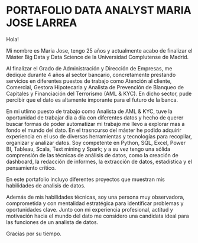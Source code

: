 # PORTAFOLIO DATA ANALYST MARIA JOSE LARREA

Hola!

Mi nombre es Maria Jose, tengo 25 años y actualmente acabo de finalizar el Máster Big Data y Data Science de la Universidad Complutense de Madrid.

Al finalizar el Grado de Administración y Dirección de Empresas, me dedique durante 4 años al sector bancario, concretamente prestando servicios en diferentes puestos de trabajo como Atención al cliente, Comercial, Gestora Hipotecaria y Analista de Prevención de Blanqueo de Capitales y Financiación del Terrorismo (AML & KYC). En dicho sector, pude percibir que el dato es altamente imporante para el futuro de la banca. 

En mi utlimo puesto de trabajo como Analista de AML & KYC, tuve la oportunidad de trabajar dia a dia con diferentes datos y hecho de querer buscar formas de poder automatizar mi trabajo me llevo a explorar mas a fondo el mundo del dato. En el trasncurso del máster he podido adquirir experiencia en el uso de diversas herramientas y tecnologías para recopilar, organizar y analizar datos. Soy competente en Python, SQL, Excel, Power BI, Tableau, Scala, Text mining y Spark; y a su vez tengo una sólida comprensión de las técnicas de análisis de datos, como la creación de dashboard, la redacción de informes, la extracción de datos, estadística y el pensamiento crítico.

En este portafolio incluyo diferentes proyectos que muestran mis habilidades de analisis de datos.

Además de mis habilidades técnicas, soy una persona muy observadora, comprometida y con mentalidad estratégica para identificar problemas y oportunidades clave. Junto con mi experiencia profesional, actitud y motivación hacia el mundo del dato me considero una candidata ideal para las funciones de un analista de datos. 

Gracias por su tiempo.
